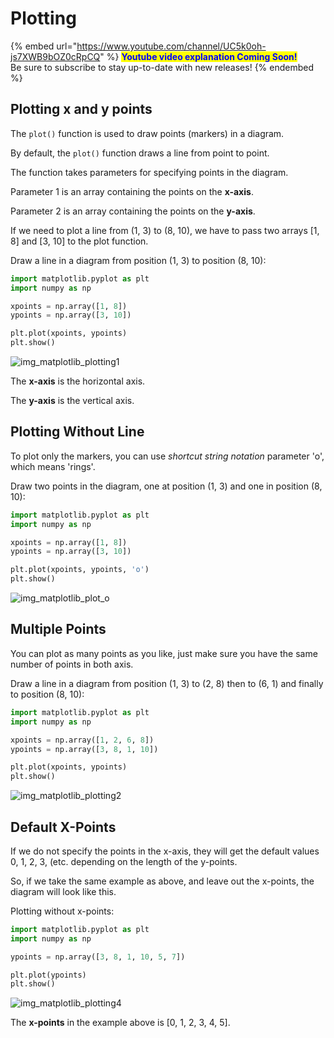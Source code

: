 # Plotting

{% embed url="https://www.youtube.com/channel/UC5k0oh-js7XWB9bOZ0cRpCQ" %}
<mark style="color:blue;">**Youtube video explanation Coming Soon!**</mark>\
Be sure to subscribe to stay up-to-date with new releases!
{% endembed %}

## Plotting x and y points

The `plot()` function is used to draw points (markers) in a diagram.

By default, the `plot()` function draws a line from point to point.

The function takes parameters for specifying points in the diagram.

Parameter 1 is an array containing the points on the **x-axis**.

Parameter 2 is an array containing the points on the **y-axis**.

If we need to plot a line from (1, 3) to (8, 10), we have to pass two arrays \[1, 8] and \[3, 10] to the plot function.

Draw a line in a diagram from position (1, 3) to position (8, 10):

```python
import matplotlib.pyplot as plt
import numpy as np

xpoints = np.array([1, 8])
ypoints = np.array([3, 10])

plt.plot(xpoints, ypoints)
plt.show()
```

![img\_matplotlib\_plotting1](https://user-images.githubusercontent.com/86244964/197047956-2b141f56-3192-4490-9dba-241935a4802e.png)

The **x-axis** is the horizontal axis.

The **y-axis** is the vertical axis.

## Plotting Without Line

To plot only the markers, you can use _shortcut string notation_ parameter 'o', which means 'rings'.

Draw two points in the diagram, one at position (1, 3) and one in position (8, 10):

```python
import matplotlib.pyplot as plt
import numpy as np

xpoints = np.array([1, 8])
ypoints = np.array([3, 10])

plt.plot(xpoints, ypoints, 'o')
plt.show()
```

![img\_matplotlib\_plot\_o](https://user-images.githubusercontent.com/86244964/197048000-2617856a-3331-4cea-a403-3fa57c236006.png)

## Multiple Points

You can plot as many points as you like, just make sure you have the same number of points in both axis.

Draw a line in a diagram from position (1, 3) to (2, 8) then to (6, 1) and finally to position (8, 10):

```python
import matplotlib.pyplot as plt
import numpy as np

xpoints = np.array([1, 2, 6, 8])
ypoints = np.array([3, 8, 1, 10])

plt.plot(xpoints, ypoints)
plt.show()
```

![img\_matplotlib\_plotting2](https://user-images.githubusercontent.com/86244964/197048022-f90e240f-1162-4d6f-8dc6-1e0efef6b029.png)

## Default X-Points

If we do not specify the points in the x-axis, they will get the default values 0, 1, 2, 3, (etc. depending on the length of the y-points.

So, if we take the same example as above, and leave out the x-points, the diagram will look like this.

Plotting without x-points:

```python
import matplotlib.pyplot as plt
import numpy as np

ypoints = np.array([3, 8, 1, 10, 5, 7])

plt.plot(ypoints)
plt.show()
```

![img\_matplotlib\_plotting4](https://user-images.githubusercontent.com/86244964/197048042-74f53d07-3d19-4670-a22d-de81226b2a40.png)

The **x-points** in the example above is \[0, 1, 2, 3, 4, 5].
